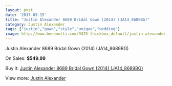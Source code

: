 ```yaml
---
layout: post
date: '2017-03-15'
title: "Justin Alexander 8689 Bridal Gown (2014) (JA14_8689BG)"
category: Justin Alexander
tags: ["justin","gown","style","unique","wedding"]
image: http://www.benemulti.com/9325-thickbox_default/justin-alexander-8689-bridal-gown-2014-ja148689bg.jpg
---
```

Justin Alexander 8689 Bridal Gown (2014) (JA14_8689BG)

On Sales: **$549.99**
<a href="https://www.benemulti.com/en/justin-alexander/3535-justin-alexander-8689-bridal-gown-2014-ja148689bg.html"><amp-img layout="responsive" width="600" height="600" src="//www.benemulti.com/9325-thickbox_default/justin-alexander-8689-bridal-gown-2014-ja148689bg.jpg" alt="Justin Alexander 8689 Bridal Gown (2014) (JA14_8689BG) 0" /></a>
<a href="https://www.benemulti.com/en/justin-alexander/3535-justin-alexander-8689-bridal-gown-2014-ja148689bg.html"><amp-img layout="responsive" width="600" height="600" src="//www.benemulti.com/9327-thickbox_default/justin-alexander-8689-bridal-gown-2014-ja148689bg.jpg" alt="Justin Alexander 8689 Bridal Gown (2014) (JA14_8689BG) 1" /></a>
<a href="https://www.benemulti.com/en/justin-alexander/3535-justin-alexander-8689-bridal-gown-2014-ja148689bg.html"><amp-img layout="responsive" width="600" height="600" src="//www.benemulti.com/9326-thickbox_default/justin-alexander-8689-bridal-gown-2014-ja148689bg.jpg" alt="Justin Alexander 8689 Bridal Gown (2014) (JA14_8689BG) 2" /></a>

Buy it: [Justin Alexander 8689 Bridal Gown (2014) (JA14_8689BG)](https://www.benemulti.com/en/justin-alexander/3535-justin-alexander-8689-bridal-gown-2014-ja148689bg.html "Justin Alexander 8689 Bridal Gown (2014) (JA14_8689BG)")

View more: [Justin Alexander](https://www.benemulti.com/en/35-justin-alexander "Justin Alexander")